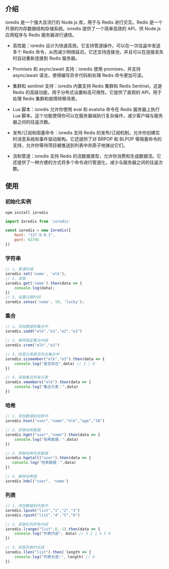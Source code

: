 
## 介绍
ioredis 是一个强大且流行的 Node.js 库，用于与 Redis 进行交互。Redis 是一个开源的内存数据结构存储系统。ioredis 提供了一个简单高效的 API，供 Node.js 应用程序与 Redis 服务器进行通信。

- 高性能：ioredis 设计为快速高效。它支持管道操作，可以在一次往返中发送多个 Redis 命令，从而减少网络延迟。它还支持连接池，并且可以在连接丢失时自动重新连接到 Redis 服务器。

- Promises 和 async/await 支持：ioredis 使用 promises，并支持 async/await 语法，使得编写异步代码和处理 Redis 命令更加可读。

- 集群和 sentinel 支持：ioredis 内置支持 Redis 集群和 Redis Sentinel，这是 Redis 的高级功能，用于分布式设置和高可用性。它提供了直观的 API，用于处理 Redis 集群和故障转移场景。

- Lua 脚本：ioredis 允许你使用 eval 和 evalsha 命令在 Redis 服务器上执行 Lua 脚本。这个功能使得你可以在服务器端执行复杂操作，减少客户端与服务器之间的往返次数。

- 发布/订阅和阻塞命令：ioredis 支持 Redis 的发布/订阅机制，允许你创建实时消息系统和事件驱动架构。它还提供了对 BRPOP 和 BLPOP 等阻塞命令的支持，允许你等待项目被推送到列表中并原子地弹出它们。

- 流和管道：ioredis 支持 Redis 的流数据类型，允许你消费和生成数据流。它还提供了一种方便的方式将多个命令进行管道化，减少与服务器之间的往返次数。

## 使用

### 初始化实例
```shell
npm install ioredis
```
```javascript
import Ioredis from 'ioredis'

const ioredis = new Ioredis({
    host: "127.0.0.1",
    port: 63795
})
```
### 字符串
```javascript
// 1、普通存储
ioredis.set('name', 'elk');
// 2、读取
ioredis.get('name').then(data => {
    console.log(data);
})
// 3、设置过期时间
ioredis.setex('name', 10, 'lucky');
```
### 集合
```javascript
// 1、添加数据到集合中
ioredis.sadd("elk","e1","e2","e3")

// 2、移除指定集合内容
ioredis.srem("elk","e1")

// 3、检查元素是否存在集合中
ioredis.sismember("elk","e3").then(data => {
    console.log("是否存在",data) // 1 | 0
})

// 4、获取集合所有元素
ioredis.smembers("elk").then(data => {
    console.log("集合元素：",data)
})
```
### 哈希
```javascript
// 1、添加数据到哈希中
ioredis.hset("user","name","elk","age","18")

// 2、获取哈希数据
ioredis.hget("user","name").then(data => {
    console.log("哈希数据：",data)
})

// 3、获取哈希所有数据
ioredis.hgetall("user").then(data => {
   console.log("哈希数据：",data)
})

// 4、删除哈希值
ioredis.hdel("user", 'name')
```
### 列表
```javascript
// 1、添加数据到列表中
ioredis.lpush("list","1","2","3")
ioredis.rpush("list","4","5","6")

// 2、获取队列所有内容
ioredis.lrange("list",0,-1).then(data => {
    console.log("列表内容", data) // 3 2 1 4 5 6
})

// 3、获取列表的长度
ioredis.llen("list").then( length => {
    console.log("列表长度:", length) // 6
})
```
